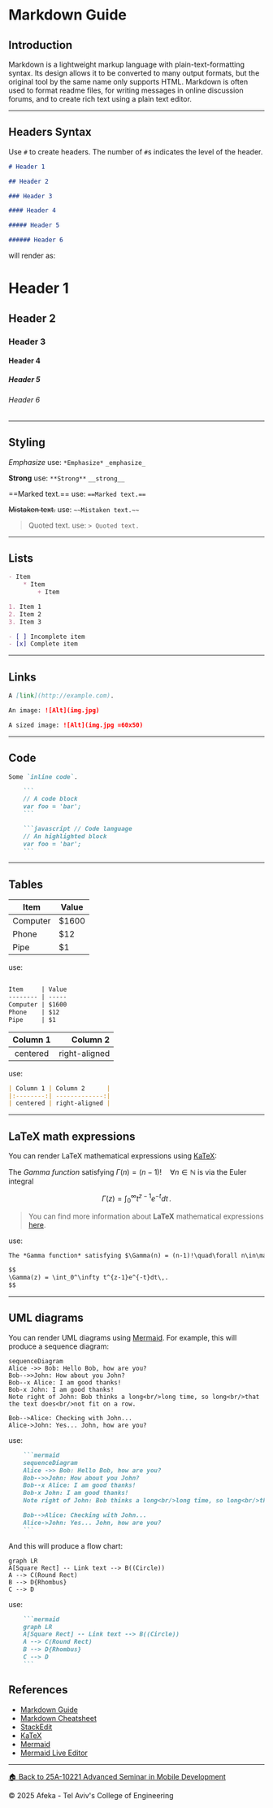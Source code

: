 # Markdown Guide

## Introduction

Markdown is a lightweight markup language with plain-text-formatting syntax. Its design allows it to be converted to many output formats, but the original tool by the same name only supports HTML. Markdown is often used to format readme files, for writing messages in online discussion forums, and to create rich text using a plain text editor.

---

## Headers Syntax

Use `#` to create headers. The number of `#`s indicates the level of the header.

```markdown
# Header 1

## Header 2

### Header 3

#### Header 4

##### Header 5

###### Header 6
```

will render as:

# Header 1

## Header 2

### Header 3

#### Header 4

##### Header 5

###### Header 6

---

## Styling

*Emphasize*
use: `*Emphasize*` `_emphasize_`

**Strong**
use: `**Strong**` `__strong__`

==Marked text.==
use: `==Marked text.==`

~~Mistaken text.~~
use: `~~Mistaken text.~~`

> Quoted text.
use: `> Quoted text.`

---

## Lists

```markdown
- Item
    * Item
        + Item

1. Item 1
2. Item 2
3. Item 3

- [ ] Incomplete item
- [x] Complete item

```

---

## Links

```markdown
A [link](http://example.com).

An image: ![Alt](img.jpg)

A sized image: ![Alt](img.jpg =60x50)
```

---

## Code

```markdown
Some `inline code`.
```

```markdown
    ```
    // A code block
    var foo = 'bar';
    ```
```

```markdown
    ```javascript // Code language
    // An highlighted block
    var foo = 'bar';
    ```
```

---

## Tables

Item     | Value
-------- | -----
Computer | $1600
Phone    | $12
Pipe     | $1

use:

```markdown

Item     | Value
-------- | -----
Computer | $1600
Phone    | $12
Pipe     | $1
```

| Column 1 | Column 2      |
|:--------:| -------------:|
| centered | right-aligned |

use:

```markdown
| Column 1 | Column 2      |
|:--------:| -------------:|
| centered | right-aligned |
```

---

## LaTeX math expressions

You can render LaTeX mathematical expressions using [KaTeX](https://khan.github.io/KaTeX/):

The *Gamma function* satisfying $\Gamma(n) = (n-1)!\quad\forall n\in\mathbb N$ is via the Euler integral

$$
\Gamma(z) = \int_0^\infty t^{z-1}e^{-t}dt\,.
$$

> You can find more information about **LaTeX** mathematical expressions [here](http://meta.math.stackexchange.com/questions/5020/mathjax-basic-tutorial-and-quick-reference).

use:

```markdown
The *Gamma function* satisfying $\Gamma(n) = (n-1)!\quad\forall n\in\mathbb N$ is via the Euler integral

$$
\Gamma(z) = \int_0^\infty t^{z-1}e^{-t}dt\,.
$$
```

---

## UML diagrams

You can render UML diagrams using [Mermaid](https://mermaidjs.github.io/). For example, this will produce a sequence diagram:

```mermaid
sequenceDiagram
Alice ->> Bob: Hello Bob, how are you?
Bob-->>John: How about you John?
Bob--x Alice: I am good thanks!
Bob-x John: I am good thanks!
Note right of John: Bob thinks a long<br/>long time, so long<br/>that the text does<br/>not fit on a row.

Bob-->Alice: Checking with John...
Alice->John: Yes... John, how are you?
```

use:
```markdown
    ```mermaid
    sequenceDiagram
    Alice ->> Bob: Hello Bob, how are you?
    Bob-->>John: How about you John?
    Bob--x Alice: I am good thanks!
    Bob-x John: I am good thanks!
    Note right of John: Bob thinks a long<br/>long time, so long<br/>that the text does<br/>not fit on a row.

    Bob-->Alice: Checking with John...
    Alice->John: Yes... John, how are you?
    ```
```

And this will produce a flow chart:

```mermaid
graph LR
A[Square Rect] -- Link text --> B((Circle))
A --> C(Round Rect)
B --> D{Rhombus}
C --> D
```
use:

```markdown
    ```mermaid
    graph LR
    A[Square Rect] -- Link text --> B((Circle))
    A --> C(Round Rect)
    B --> D{Rhombus}
    C --> D
    ```
```

## References

- [Markdown Guide](https://www.markdownguide.org/)
- [Markdown Cheatsheet](https://github.com/adam-p/markdown-here/wiki/Markdown-Cheatsheet)
- [StackEdit](https://stackedit.io/)
- [KaTeX](https://katex.org/)
- [Mermaid](https://mermaid.js.org/)
- [Mermaid Live Editor](https://mermaid-js.github.io/mermaid-live-editor/)

---

[🏠 Back to 25A-10221 Advanced Seminar in Mobile Development](../README.md)

© 2025 Afeka - Tel Aviv's College of Engineering